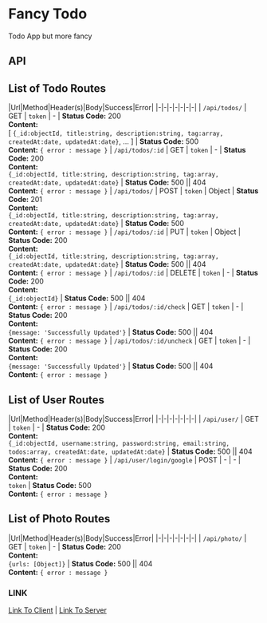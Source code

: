 # Fancy Todo
Todo App but more fancy

## API

## List of Todo Routes
|Url|Method|Header(s)|Body|Success|Error|
|-|-|-|-|-|-|-|
| `/api/todos/` | GET | `token` | - | **Status Code:** 200 <br>**Content:** <br> [ `{_id:objectId, title:string, description:string, tag:array, createdAt:date, updatedAt:date}`, ... ] | **Status Code:** 500<br> **Content:** `{ error : message }`
| `/api/todos/:id` | GET | `token` | - | **Status Code:** 200 <br>**Content:** <br> `{_id:objectId, title:string, description:string, tag:array, createdAt:date, updatedAt:date}` | **Status Code:** 500 \|\| 404 <br> **Content:** `{ error : message }`
| `/api/todos/` | POST | `token` | Object | **Status Code:** 201 <br>**Content:** <br> `{_id:objectId, title:string, description:string, tag:array, createdAt:date, updatedAt:date}` | **Status Code:** 500 <br> **Content:** `{ error : message }`
| `/api/todos/:id` | PUT | `token` | Object | **Status Code:** 200 <br>**Content:** <br> `{_id:objectId, title:string, description:string, tag:array, createdAt:date, updatedAt:date}` | **Status Code:** 500 \|\| 404<br> **Content:** `{ error : message }`
| `/api/todos/:id` | DELETE | `token` | - | **Status Code:** 200 <br>**Content:** <br> `{_id:objectId}` | **Status Code:** 500 \|\| 404 <br> **Content:** `{ error : message }`
| `/api/todos/:id/check` | GET | `token` | - | **Status Code:** 200 <br>**Content:** <br> `{message: 'Successfully Updated'}` | **Status Code:** 500 \|\| 404 <br> **Content:** `{ error : message }`
| `/api/todos/:id/uncheck` | GET | `token` | - | **Status Code:** 200 <br>**Content:** <br> `{message: 'Successfully Updated'}` | **Status Code:** 500 \|\| 404 <br> **Content:** `{ error : message }`


## List of User Routes
|Url|Method|Header(s)|Body|Success|Error|
|-|-|-|-|-|-|-|
| `/api/user/` | GET | `token` | - | **Status Code:** 200 <br>**Content:** <br> `{_id:objectId, username:string, password:string, email:string, todos:array, createdAt:date, updatedAt:date}` | **Status Code:** 500 \|\| 404<br> **Content:** `{ error : message }`
| `/api/user/login/google` | POST | - | - | **Status Code:** 200 <br>**Content:** <br> `token` | **Status Code:** 500 <br> **Content:** `{ error : message }`


## List of Photo Routes
|Url|Method|Header(s)|Body|Success|Error|
|-|-|-|-|-|-|-|
| `/api/photo/` | GET | `token` | - | **Status Code:** 200 <br>**Content:** <br> `{urls: [Object]}` | **Status Code:** 500 \|\| 404 <br> **Content:** `{ error : message }`

### LINK
[Link To Client](https://localhost:8080) | 
[Link To Server](https://localhost:3100)
